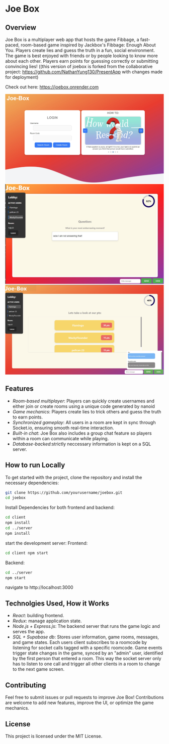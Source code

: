 # Joe Box

## Overview

Joe Box is a multiplayer web app that hosts the game Fibbage, a fast-paced, room-based game inspired by Jackbox's Fibbage: Enough About You. Players create lies and guess the truth in a fun, social environment. The game is best enjoyed with friends or by people looking to know more about each other. Players earn points for guessing correctly or submitting convincing lies!
((this version of joebox is forked from the collaborative project: https://github.com/NathanYung130/PresentApp with changes made for deployment)

Check out here:
https://joebox.onrender.com

![Login screenshot](Joebox1.jpg)
![Game screenshot](Joebox2.jpg)
![Game screenshot](Joebox3.jpg)

## Features

- *Room-based multiplayer*: Players can quickly create usernames and either join or create rooms using a unique code generated by nanoid
- *Game mechanics*: Players create lies to trick others and guess the truth to earn points.
- *Synchronized gameplay*: All users in a room are kept in sync through Socket.io, ensuring smooth real-time interaction.
- *Built-in chat*: Joe Box also includes a group chat feature so players within a room can communicate while playing.
- *Database-backed*:strictly neccessary information is kept on a SQL server.

## How to run Locally

To get started with the project, clone the repository and install the necessary dependencies:

```bash
git clone https://github.com/yourusername/joebox.git
cd joebox
```
Install Dependencies for both frontend and backend:
```bash
cd client
npm install
cd ../server
npm install
```
start the development server:
Frontend:
```bash
cd client npm start
```
Backend:
```bash
cd ../server
npm start
```
navigate to http://localhost:3000


## Technolgies Used, How it Works
- *React*: building frontend.
- *Redux*: manage application state.
- *Node.js + Express.js*: The backend server that runs the game logic and serves the app.
- *SQL + Supabase db*: Stores user information, game rooms, messages, and game states.
Each users client subscribes to a roomcode by listening for socket calls tagged with a specific roomcode. Game events trigger state changes in the game, synced by an "admin" user, identified by the first person that entered a room. This way the socket server only has to listen to one call and trigger all other clients in a room to change to the next game screen.

## Contributing
Feel free to submit issues or pull requests to improve Joe Box! Contributions are welcome to add new features, improve the UI, or optimize the game mechanics.
## License
This project is licensed under the MIT License.
